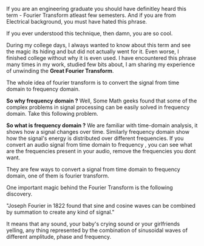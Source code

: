 If you are an  engineering graduate you should have definitley heard this term - Fourier Transform atleast few semesters. And if you are from Electrical background, you must have hated this phrase.

If you ever understood this technique, then damn, you are so cool.

During my college days, I always wanted to know about this term and see the magic its hiding and but did not actually went for it. Even worse, I finished college without why it is even used. I have encountered this phrase many times in my work, studied few bits about, I am sharing my experience of unwinding the **Great Fourier Transform**.

The whole idea of fourier transform is to convert the signal from time domain to frequency domain. 

**So why frequency domain ?**
Well, Some Math geeks found that some of the complex problems in signal processing can be easily solved in frequency domain. Take this following problem. 


**So what is frequency domain ?**
We are familiar with time-domain analysis, it shows how a signal changes over time. Similarly frequency domain show how the signal's energy is distributed over different frequencies. If you convert an audio signal from time domain to frequency , you can see what are the frequencies present in your audio, remove the frequencies you dont want.

They are few ways to convert a signal from time domain to frequency domain, one of them is fourier transform.

One important magic behind the Fourier Transform is the following discovery.

"Joseph Fourier in 1822 found that sine and cosine waves can be combined by summation to create any kind of signal."

It means that any sound, your baby's crying sound or your girlfriends yelling, any thing represented by the combination of sinusoidal waves of different amplitude, phase and frequency.




